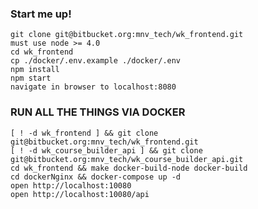 ### Start me up!

    git clone git@bitbucket.org:mnv_tech/wk_frontend.git
    must use node >= 4.0
    cd wk_frontend
    cp ./docker/.env.example ./docker/.env
    npm install
    npm start
    navigate in browser to localhost:8080

### RUN ALL THE THINGS VIA DOCKER

    [ ! -d wk_frontend ] && git clone git@bitbucket.org:mnv_tech/wk_frontend.git
    [ ! -d wk_course_builder_api ] && git clone git@bitbucket.org:mnv_tech/wk_course_builder_api.git
    cd wk_frontend && make docker-build-node docker-build
    cd dockerNginx && docker-compose up -d
    open http://localhost:10080
    open http://localhost:10080/api
